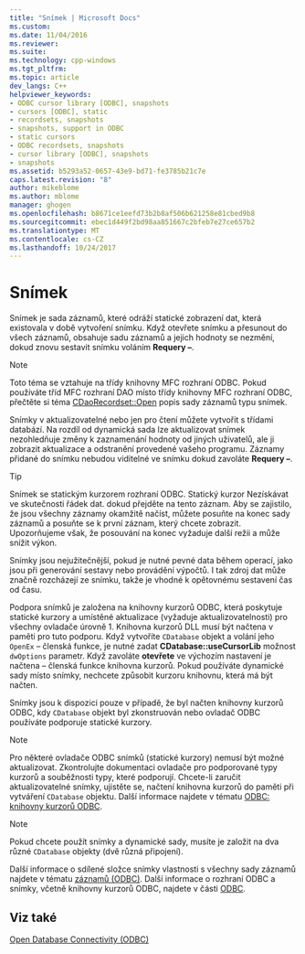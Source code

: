 ```yaml
---
title: "Snímek | Microsoft Docs"
ms.custom: 
ms.date: 11/04/2016
ms.reviewer: 
ms.suite: 
ms.technology: cpp-windows
ms.tgt_pltfrm: 
ms.topic: article
dev_langs: C++
helpviewer_keywords:
- ODBC cursor library [ODBC], snapshots
- cursors [ODBC], static
- recordsets, snapshots
- snapshots, support in ODBC
- static cursors
- ODBC recordsets, snapshots
- cursor library [ODBC], snapshots
- snapshots
ms.assetid: b5293a52-0657-43e9-bd71-fe3785b21c7e
caps.latest.revision: "8"
author: mikeblome
ms.author: mblome
manager: ghogen
ms.openlocfilehash: b8671ce1eefd73b2b8af506b621258e81cbed9b8
ms.sourcegitcommit: ebec1d449f2bd98aa851667c2bfeb7e27ce657b2
ms.translationtype: MT
ms.contentlocale: cs-CZ
ms.lasthandoff: 10/24/2017
---
```

# <a name="snapshot"></a>Snímek
Snímek je sada záznamů, které odráží statické zobrazení dat, která existovala v době vytvoření snímku. Když otevřete snímku a přesunout do všech záznamů, obsahuje sadu záznamů a jejich hodnoty se nezmění, dokud znovu sestavit snímku voláním **Requery –**.  
  
> [!NOTE]
>  Toto téma se vztahuje na třídy knihovny MFC rozhraní ODBC. Pokud používáte tříd MFC rozhraní DAO místo třídy knihovny MFC rozhraní ODBC, přečtěte si téma [CDaoRecordset::Open](../../mfc/reference/cdaorecordset-class.md#open) popis sady záznamů typu snímek.  
  
 Snímky v aktualizovatelné nebo jen pro čtení můžete vytvořit s třídami databází. Na rozdíl od dynamická sada lze aktualizovat snímek nezohledňuje změny k zaznamenání hodnoty od jiných uživatelů, ale ji zobrazit aktualizace a odstranění provedené vašeho programu. Záznamy přidané do snímku nebudou viditelné ve snímku dokud zavoláte **Requery –**.  
  
> [!TIP]
>  Snímek se statickým kurzorem rozhraní ODBC. Statický kurzor Nezískávat ve skutečnosti řádek dat. dokud přejděte na tento záznam. Aby se zajistilo, že jsou všechny záznamy okamžitě načíst, můžete posuňte na konec sady záznamů a posuňte se k první záznam, který chcete zobrazit. Upozorňujeme však, že posouvání na konec vyžaduje další režii a může snížit výkon.  
  
 Snímky jsou nejužitečnější, pokud je nutné pevné data během operací, jako jsou při generování sestavy nebo provádění výpočtů. I tak zdroj dat může značně rozcházejí ze snímku, takže je vhodné k opětovnému sestavení čas od času.  
  
 Podpora snímků je založena na knihovny kurzorů ODBC, která poskytuje statické kurzory a umístěné aktualizace (vyžaduje aktualizovatelnosti) pro všechny ovladače úrovně 1. Knihovna kurzorů DLL musí být načtena v paměti pro tuto podporu. Když vytvoříte `CDatabase` objekt a volání jeho `OpenEx` – členská funkce, je nutné zadat **CDatabase::useCursorLib** možnost `dwOptions` parametr. Když zavoláte **otevřete** ve výchozím nastavení je načtena – členská funkce knihovna kurzorů. Pokud používáte dynamické sady místo snímky, nechcete způsobit kurzoru knihovnu, která má být načten.  
  
 Snímky jsou k dispozici pouze v případě, že byl načten knihovny kurzorů ODBC, kdy `CDatabase` objekt byl zkonstruován nebo ovladač ODBC používáte podporuje statické kurzory.  
  
> [!NOTE]
>  Pro některé ovladače ODBC snímků (statické kurzory) nemusí být možné aktualizovat. Zkontrolujte dokumentaci ovladače pro podporované typy kurzorů a souběžnosti typy, které podporují. Chcete-li zaručit aktualizovatelné snímky, ujistěte se, načtení knihovna kurzorů do paměti při vytváření `CDatabase` objektu. Další informace najdete v tématu [ODBC: knihovny kurzorů ODBC](../../data/odbc/odbc-the-odbc-cursor-library.md).  
  
> [!NOTE]
>  Pokud chcete použít snímky a dynamické sady, musíte je založit na dva různé `CDatabase` objekty (dvě různá připojení).  
  
 Další informace o sdílené složce snímky vlastnosti s všechny sady záznamů najdete v tématu [záznamů (ODBC)](../../data/odbc/recordset-odbc.md). Další informace o rozhraní ODBC a snímky, včetně knihovny kurzorů ODBC, najdete v části [ODBC](../../data/odbc/odbc-basics.md).  
  
## <a name="see-also"></a>Viz také  
 [Open Database Connectivity (ODBC)](../../data/odbc/open-database-connectivity-odbc.md)